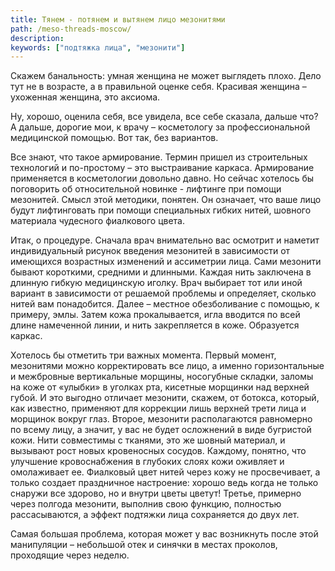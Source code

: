 ```yaml
---
title: Тянем - потянем и вытянем лицо мезонитями
path: /meso-threads-moscow/
description:
keywords: ["подтяжка лица", "мезонити"]
---
```


Скажем банальность: умная женщина не может выглядеть плохо. Дело тут не
в возрасте, а в правильной оценке себя. Красивая женщина – ухоженная
женщина, это аксиома.

Ну, хорошо, оценила себя, все увидела, все себе сказала, дальше что? А
дальше, дорогие мои, к врачу – косметологу за профессиональной
медицинской помощью. Вот так, без вариантов.

Все знают, что такое армирование. Термин пришел из строительных
технологий и по-простому – это выстраивание каркаса. Армирование
применяется в косметологии довольно давно. Но сейчас хотелось бы
поговорить об относительной новинке - лифтинге при помощи мезонитей.
Смысл этой методики, понятен. Он означает, что ваше лицо будут
лифтинговать при помощи специальных гибких нитей, шовного материала
чудесного фиалкового цвета.

Итак, о процедуре. Сначала врач внимательно вас осмотрит и наметит
индивидуальный рисунок введения мезонитей в зависимости от имеющихся
возрастных изменений и ассиметрии лица. Сами мезонити бывают короткими,
средними и длинными. Каждая нить заключена в длинную гибкую медицинскую
иголку. Врач выбирает тот или иной вариант в зависимости от решаемой
проблемы и определяет, сколько нитей вам понадобится. Далее – местное
обезболивание с помощью, к примеру, эмлы. Затем кожа прокалывается, игла
вводится по всей длине намеченной линии, и нить закрепляется в коже.
Образуется каркас.

Хотелось бы отметить три важных момента. Первый момент, мезонитями можно
корректировать все лицо, а именно горизонтальные и межбровные
вертикальные морщины, носогубные складки, заломы на коже от «улыбки» в
уголках рта, кисетные морщинки над верхней губой. И это выгодно отличает
мезонити, скажем, от ботокса, который, как известно, применяют для
коррекции лишь верхней трети лица и морщинок вокруг глаз. Второе,
мезонити располагаются равномерно по всему лицу, а значит, у вас не
будет осложнений в виде бугристой кожи. Нити совместимы с тканями, это
же шовный материал, и вызывают рост новых кровеносных сосудов. Каждому,
понятно, что улучшение кровоснабжения в глубоких слоях кожи оживляет и
омолаживает ее. Фиалковый цвет нитей через кожу не просвечивает, а
только создает праздничное настроение: хорошо ведь когда не только
снаружи все здорово, но и внутри цветы цветут! Третье, примерно через
полгода мезонити, выполнив свою функцию, полностью рассасываются, а
эффект подтяжки лица сохраняется до двух лет.

Самая большая проблема, которая может у вас возникнуть после этой
манипуляции – небольшой отек и синячки в местах проколов, проходящие
через неделю.
